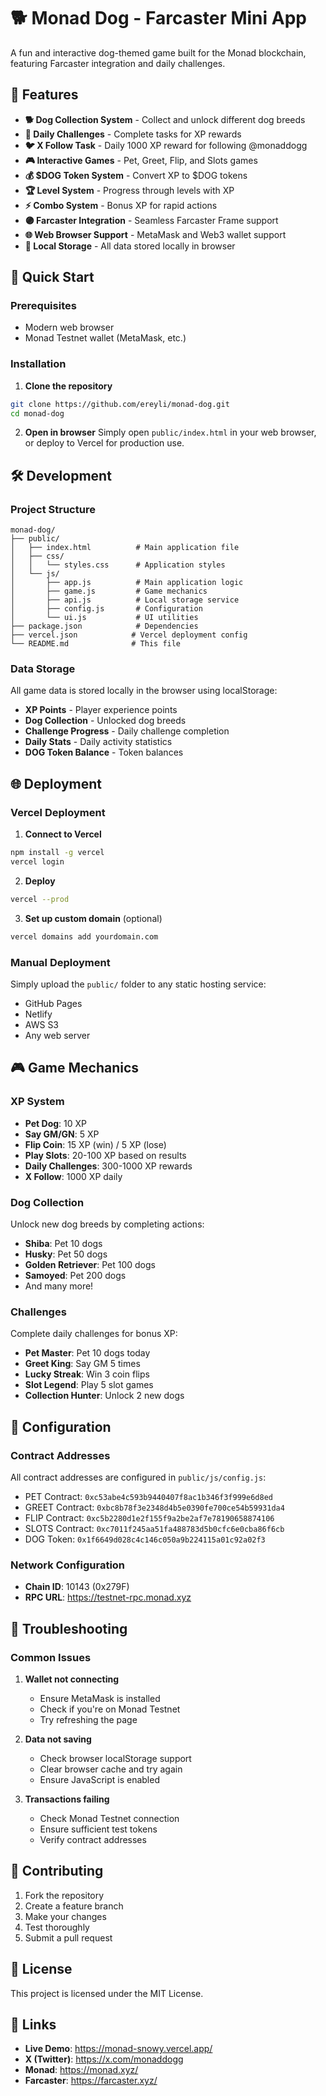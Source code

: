 # 🐕 Monad Dog - Farcaster Mini App

A fun and interactive dog-themed game built for the Monad blockchain, featuring Farcaster integration and daily challenges.

## 🌟 Features

- **🐕 Dog Collection System** - Collect and unlock different dog breeds
- **🎯 Daily Challenges** - Complete tasks for XP rewards
- **🐦 X Follow Task** - Daily 1000 XP reward for following @monaddogg
- **🎮 Interactive Games** - Pet, Greet, Flip, and Slots games
- **💰 $DOG Token System** - Convert XP to $DOG tokens
- **🏆 Level System** - Progress through levels with XP
- **⚡ Combo System** - Bonus XP for rapid actions
- **🟣 Farcaster Integration** - Seamless Farcaster Frame support
- **🌐 Web Browser Support** - MetaMask and Web3 wallet support
- **💾 Local Storage** - All data stored locally in browser

## 🚀 Quick Start

### Prerequisites

- Modern web browser
- Monad Testnet wallet (MetaMask, etc.)

### Installation

1. **Clone the repository**
```bash
git clone https://github.com/ereyli/monad-dog.git
cd monad-dog
```

2. **Open in browser**
Simply open `public/index.html` in your web browser, or deploy to Vercel for production use.

## 🛠️ Development

### Project Structure

```
monad-dog/
├── public/
│   ├── index.html          # Main application file
│   ├── css/
│   │   └── styles.css      # Application styles
│   └── js/
│       ├── app.js          # Main application logic
│       ├── game.js         # Game mechanics
│       ├── api.js          # Local storage service
│       ├── config.js       # Configuration
│       └── ui.js           # UI utilities
├── package.json            # Dependencies
├── vercel.json            # Vercel deployment config
└── README.md              # This file
```

### Data Storage

All game data is stored locally in the browser using localStorage:
- **XP Points** - Player experience points
- **Dog Collection** - Unlocked dog breeds
- **Challenge Progress** - Daily challenge completion
- **Daily Stats** - Daily activity statistics
- **DOG Token Balance** - Token balances

## 🌐 Deployment

### Vercel Deployment

1. **Connect to Vercel**
```bash
npm install -g vercel
vercel login
```

2. **Deploy**
```bash
vercel --prod
```

3. **Set up custom domain** (optional)
```bash
vercel domains add yourdomain.com
```

### Manual Deployment

Simply upload the `public/` folder to any static hosting service:
- GitHub Pages
- Netlify
- AWS S3
- Any web server

## 🎮 Game Mechanics

### XP System
- **Pet Dog**: 10 XP
- **Say GM/GN**: 5 XP
- **Flip Coin**: 15 XP (win) / 5 XP (lose)
- **Play Slots**: 20-100 XP based on results
- **Daily Challenges**: 300-1000 XP rewards
- **X Follow**: 1000 XP daily

### Dog Collection
Unlock new dog breeds by completing actions:
- **Shiba**: Pet 10 dogs
- **Husky**: Pet 50 dogs
- **Golden Retriever**: Pet 100 dogs
- **Samoyed**: Pet 200 dogs
- And many more!

### Challenges
Complete daily challenges for bonus XP:
- **Pet Master**: Pet 10 dogs today
- **Greet King**: Say GM 5 times
- **Lucky Streak**: Win 3 coin flips
- **Slot Legend**: Play 5 slot games
- **Collection Hunter**: Unlock 2 new dogs

## 🔧 Configuration

### Contract Addresses
All contract addresses are configured in `public/js/config.js`:
- PET Contract: `0xc53abe4c593b9440407f8ac1b346f3f999e6d8ed`
- GREET Contract: `0xbc8b78f3e2348d4b5e0390fe700ce54b59931da4`
- FLIP Contract: `0xc5b2280d1e2f155f9a2be2af7e78190658874106`
- SLOTS Contract: `0xc7011f245aa51fa488783d5b0cfc6e0cba86f6cb`
- DOG Token: `0x1f6649d028c4c146c050a9b224115a01c92a02f3`

### Network Configuration
- **Chain ID**: 10143 (0x279F)
- **RPC URL**: https://testnet-rpc.monad.xyz

## 🐛 Troubleshooting

### Common Issues

1. **Wallet not connecting**
   - Ensure MetaMask is installed
   - Check if you're on Monad Testnet
   - Try refreshing the page

2. **Data not saving**
   - Check browser localStorage support
   - Clear browser cache and try again
   - Ensure JavaScript is enabled

3. **Transactions failing**
   - Check Monad Testnet connection
   - Ensure sufficient test tokens
   - Verify contract addresses

## 🤝 Contributing

1. Fork the repository
2. Create a feature branch
3. Make your changes
4. Test thoroughly
5. Submit a pull request

## 📄 License

This project is licensed under the MIT License.

## 🔗 Links

- **Live Demo**: https://monad-snowy.vercel.app/
- **X (Twitter)**: https://x.com/monaddogg
- **Monad**: https://monad.xyz/
- **Farcaster**: https://farcaster.xyz/ 